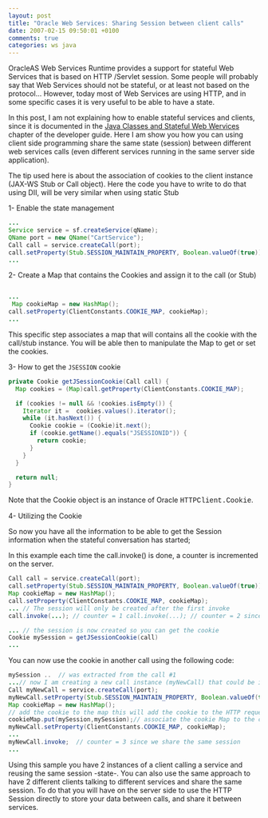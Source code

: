 ```yaml
---
layout: post
title: "Oracle Web Services: Sharing Session between client calls"
date: 2007-02-15 09:50:01 +0100
comments: true
categories: ws java
---
```

OracleAS Web Services Runtime provides a support for stateful Web Services that is based on HTTP /Servlet session. Some people will probably say that Web Services should not be stateful, or at least not based on the protocol... However, today most of Web Services are using HTTP, and in some specific cases it is very useful to be able to have a state.

In this post, I am not explaining how to enable stateful services and clients, since it is documented in the [Java Classes and Stateful Web Wervices](http://download.oracle.com/docs/cd/B31017_01/web.1013/b28974/devjavaclass.htm#BEIDDAFG) chapter of the developer guide. Here I am show you how you can using client side programming share the same state (session) between different web services calls (even different services running in the same server side application).

The tip used here is about the association of cookies to the client instance (JAX-WS Stub or Call object). Here the code you have to write to do that using DII, will be very similar when using static Stub</p>  

1- Enable the state management

``` java
...
Service service = sf.createService(qName);
QName port = new QName("CartService");
Call call = service.createCall(port);
call.setProperty(Stub.SESSION_MAINTAIN_PROPERTY, Boolean.valueOf(true));  // this is necessary to be able to manipulate cookie
...

```

 2- Create a Map that contains the Cookies and assign it to the call (or Stub)

``` java

...
 Map cookieMap = new HashMap();
call.setProperty(ClientConstants.COOKIE_MAP, cookieMap);
...

```

This specific step associates a map that will contains all the cookie with the call/stub instance. You will be able then to manipulate the Map to get or set the cookies.

 3- How to get the `JSESSION` cookie

``` java
private Cookie getJSessionCookie(Call call) {
  Map cookies = (Map)call.getProperty(ClientConstants.COOKIE_MAP);

  if (cookies != null && !cookies.isEmpty()) {
    Iterator it =  cookies.values().iterator();
    while (it.hasNext()) {
      Cookie cookie = (Cookie)it.next();
      if (cookie.getName().equals("JSESSIONID")) {
        return cookie;
      }
    }
  }

  return null;
}
```

Note that the Cookie object is an instance of Oracle <span style="font-family:courier new;">HTTPClient.Cookie</span>.

4- Utilizing the Cookie

So now you have all the information to be able to get the Session information when the stateful conversation has started;

In this example each time the call.invoke() is done, a counter is incremented on the server.

``` java
Call call = service.createCall(port);
call.setProperty(Stub.SESSION_MAINTAIN_PROPERTY, Boolean.valueOf(true));  // this is necessary to be able to manipulate cookie
Map cookieMap = new HashMap();
call.setProperty(ClientConstants.COOKIE_MAP, cookieMap);
... // The session will only be created after the first invoke
call.invoke(...); // counter = 1 call.invoke(...); // counter = 2 since on the same session

... // the session is now created so you can get the cookie
Cookie mySession = getJSessionCookie(call)
...
```


You can now use the cookie in another call using the following code:

``` java
mySession ..  // was extracted from the call #1
...// now I am creating a new call instance (myNewCall) that could be in another class
Call myNewCall = service.createCall(port);
myNewCall.setProperty(Stub.SESSION_MAINTAIN_PROPERTY, Boolean.valueOf(true));  // this is necessary to be able to manipulate cookie
Map cookieMap = new HashMap();
// add the cookie to the map this will add the cookie to the HTTP request so it will be associated to the same session (/state)
cookieMap.put(mySession,mySession);// associate the cookie Map to the call
myNewCall.setProperty(ClientConstants.COOKIE_MAP, cookieMap);
...
myNewCall.invoke;  // counter = 3 since we share the same session
...

```


Using this sample you have 2 instances of a client calling a service and reusing the same session -state-.  You can also use the same approach to have 2 different clients talking to different services and share the same session. To do that you will have on the server side to use the HTTP Session directly to store your data between calls, and share it between services.
